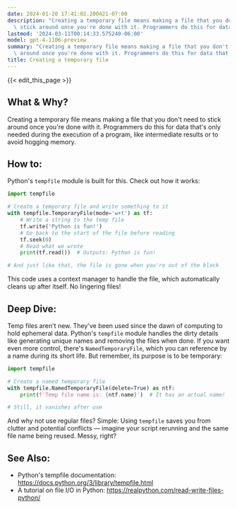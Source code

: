 ```yaml
---
date: 2024-01-20 17:41:02.200421-07:00
description: "Creating a temporary file means making a file that you don't need to\
  \ stick around once you're done with it. Programmers do this for data that's only\u2026"
lastmod: '2024-03-11T00:14:33.575240-06:00'
model: gpt-4-1106-preview
summary: "Creating a temporary file means making a file that you don't need to stick\
  \ around once you're done with it. Programmers do this for data that's only\u2026"
title: Creating a temporary file
---
```


{{< edit_this_page >}}

## What & Why?
Creating a temporary file means making a file that you don't need to stick around once you're done with it. Programmers do this for data that's only needed during the execution of a program, like intermediate results or to avoid hogging memory.

## How to:
Python's `tempfile` module is built for this. Check out how it works:

```Python
import tempfile

# Create a temporary file and write something to it
with tempfile.TemporaryFile(mode='w+t') as tf:
    # Write a string to the temp file
    tf.write('Python is fun!')
    # Go back to the start of the file before reading
    tf.seek(0)
    # Read what we wrote
    print(tf.read())  # Outputs: Python is fun!

# And just like that, the file is gone when you're out of the block
```

This code uses a context manager to handle the file, which automatically cleans up after itself. No lingering files!

## Deep Dive:
Temp files aren't new. They've been used since the dawn of computing to hold ephemeral data. Python's `tempfile` module handles the dirty details like generating unique names and removing the files when done. If you want even more control, there's `NamedTemporaryFile`, which you can reference by a name during its short life. But remember, its purpose is to be temporary:

```Python
import tempfile

# Create a named temporary file
with tempfile.NamedTemporaryFile(delete=True) as ntf:
    print(f'Temp file name is: {ntf.name}')  # It has an actual name!

# Still, it vanishes after use
```

And why not use regular files? Simple: Using `tempfile` saves you from clutter and potential conflicts — imagine your script rerunning and the same file name being reused. Messy, right?

## See Also:
- Python's tempfile documentation: https://docs.python.org/3/library/tempfile.html
- A tutorial on file I/O in Python: https://realpython.com/read-write-files-python/
